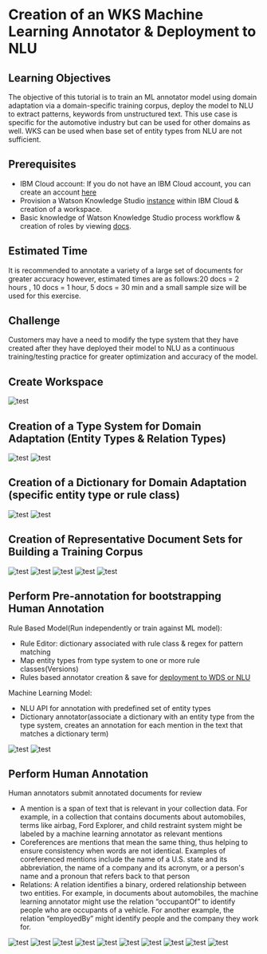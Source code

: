 # Creation of an WKS Machine Learning Annotator & Deployment to NLU

## Learning Objectives

The objective of this tutorial is to train an ML annotator model using domain adaptation via a domain-specific training corpus, deploy the model to NLU to extract patterns, keywords from unstructured text. This use case is specific for the automotive industry but can be used for other domains as well. WKS can be used when base set of entity types from NLU are not sufficient.


## Prerequisites

- IBM Cloud account: If you do not have an IBM Cloud account, you can create an account [here](https://cloud.ibm.com/)
- Provision a Watson Knowledge Studio [instance](https://cloud.ibm.com/catalog/services/knowledge-studio?hideTours=true&?cm_sp=WatsonPlatform-WatsonPlatform-_-OnPageNavCTA-IBMWatson_Discovery-_-Watson_Developer_Website) within IBM Cloud & creation of a workspace.
- Basic knowledge of Watson Knowledge Studio process workflow & creation of roles by viewing [docs](https://cloud.ibm.com/docs/services/watson-knowledge-studio?topic=watson-knowledge-studio-wks_tutintro#wks_tokenizer).

## Estimated Time

It is recommended to annotate a variety of a large set of documents for greater accuracy however, estimated times are as follows:20 docs = 2 hours , 10 docs = 1 hour, 5 docs = 30 min and a small sample size will be used for this exercise.

## Challenge

Customers may have a need to modify the type system that they have created after they have deployed their model to NLU as a continuous training/testing practice for greater optimization and accuracy of the model.

## Create Workspace

![test](https://github.com/bmguillo/watsonknowledgestudio_nludeploy/blob/master/img/1.png)

## Creation of a Type System for Domain Adaptation (Entity Types & Relation Types)

![test](https://github.com/bmguillo/watsonknowledgestudio_nludeploy/blob/master/img/4.png)
![test](https://github.com/bmguillo/watsonknowledgestudio_nludeploy/blob/master/img/2_entitytypes.png)

## Creation of a Dictionary for Domain Adaptation (specific entity type or rule class)

![test](https://github.com/bmguillo/watsonknowledgestudio_nludeploy/blob/master/img/7_dictionarysizing.png)
![test](https://github.com/bmguillo/watsonknowledgestudio_nludeploy/blob/master/img/8_dictionarysizing.png)

## Creation of Representative Document Sets for Building a Training Corpus

![test](https://github.com/bmguillo/watsonknowledgestudio_nludeploy/blob/master/img/10_documentsetsizing.png)
![test](https://github.com/bmguillo/watsonknowledgestudio_nludeploy/blob/master/img/11_addadocumentsetsizing.png)
![test](https://github.com/bmguillo/watsonknowledgestudio_nludeploy/blob/master/img/12_documentsetsfilledinresized.png)
![test](https://github.com/bmguillo/watsonknowledgestudio_nludeploy/blob/master/img/14_createannotationsetsizing.png)
![test](https://github.com/bmguillo/watsonknowledgestudio_nludeploy/blob/master/img/15_annotationsetsizing.png)


## Perform Pre-annotation for bootstrapping Human Annotation

Rule Based Model(Run independently or train against ML model):
- Rule Editor: dictionary associated with rule class & regex for pattern matching
- Map entity types from type system to one or more rule classes(Versions)
- Rules based annotator creation & save for [deployment to WDS or NLU](https://cloud.ibm.com/docs/services/watson-knowledge-studio?topic=watson-knowledge-studio-wks_rule_publish#wks_rule_publish)

Machine Learning Model:
- NLU API for annotation with predefined set of entity types
- Dictionary annotator(associate a dictionary with an entity type from the type system, creates an annotation for each mention in the text that matches a dictionary term)

![test](https://github.com/bmguillo/watsonknowledgestudio_nludeploy/blob/master/img/22_ruleeditorsizing.png)
![test](https://github.com/bmguillo/watsonknowledgestudio_nludeploy/blob/master/img/23_dictionarysizing.png)

## Perform Human Annotation 

Human annotators submit annotated documents for review
- A mention is a span of text that is relevant in your collection data. For example, in a collection that contains documents about automobiles, terms like airbag, Ford Explorer, and child restraint system might be labeled by a machine learning annotator as relevant mentions
- Coreferences are mentions that mean the same thing, thus helping to ensure consistency when words are not identical. Examples of coreferenced mentions include the name of a U.S. state and its abbreviation, the name of a company and its acronym, or a person's name and a pronoun that refers back to that person
- Relations: A relation identifies a binary, ordered relationship between two entities. For example, in documents about automobiles, the machine learning annotator might use the relation “occupantOf” to identify people who are occupants of a vehicle. For another example, the relation “employedBy” might identify people and the company they work for.

![test](https://github.com/bmguillo/watsonknowledgestudio_nludeploy/blob/master/img/17_annotationtaskresized.png)
![test](https://github.com/bmguillo/watsonknowledgestudio_nludeploy/blob/master/img/18_annotationtaskcreationsizing.png)
![test](https://github.com/bmguillo/watsonknowledgestudio_nludeploy/blob/master/img/20_addannotationsettotaskresize.png)
![test](https://github.com/bmguillo/watsonknowledgestudio_nludeploy/blob/master/img/28_humanannotationprogressresizing.png)
![test](https://github.com/bmguillo/watsonknowledgestudio_nludeploy/blob/master/img/29_fiatannotationresizing.png)
![test](https://github.com/bmguillo/watsonknowledgestudio_nludeploy/blob/master/img/30_inprogresssizing.png)
![test](https://github.com/bmguillo/watsonknowledgestudio_nludeploy/blob/master/img/31_completeannotationtaskresisze.png)
![test](https://github.com/bmguillo/watsonknowledgestudio_nludeploy/blob/master/img/32_completedannotationtaskresize.png)
![test](https://github.com/bmguillo/watsonknowledgestudio_nludeploy/blob/master/img/33_acceptannotationsetsresize.png)
![test](https://github.com/bmguillo/watsonknowledgestudio_nludeploy/blob/master/img/34_completeannotationtaskresize.png)





